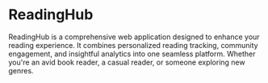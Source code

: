 # ReadingHub
ReadingHub is a comprehensive web application designed to enhance your reading experience. It combines personalized reading tracking, community engagement, and insightful analytics into one seamless platform. Whether you're an avid book reader, a casual reader, or someone exploring new genres.
